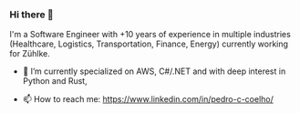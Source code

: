 ### Hi there 👋

I'm a Software Engineer with +10 years of experience in multiple industries (Healthcare, Logistics, Transportation, Finance, Energy) currently working for Zühlke.

- 🔭 I’m currently specialized on AWS, C#/.NET and with deep interest in Python and Rust,

- 📫 How to reach me: https://www.linkedin.com/in/pedro-c-coelho/
